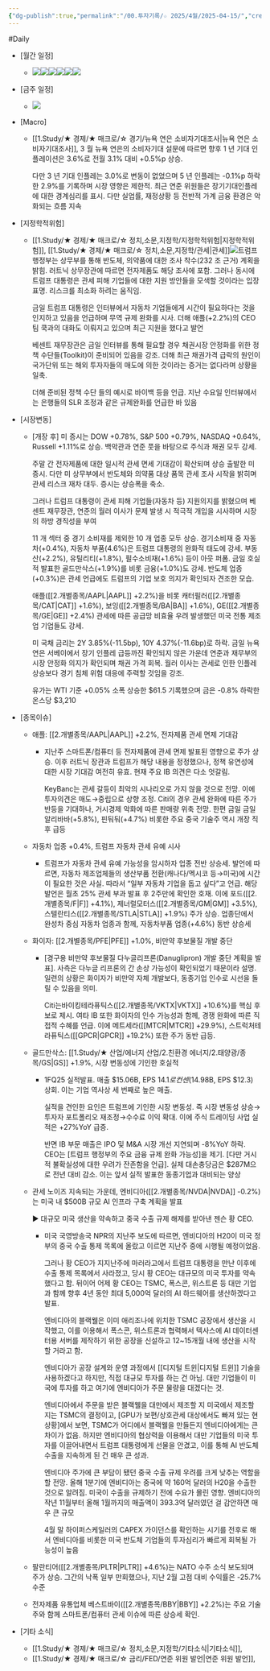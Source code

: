 ```yaml
---
{"dg-publish":true,"permalink":"/00.투자기록/☆ 2025/4월/2025-04-15/","created":"2025-04-14T11:02:56.598+09:00","updated":"2025-06-03T20:07:54.354+09:00"}
---
```


#Daily 



- [월간 일정]
	- ![](/img/user/attachments/Pasted%20image%2020250328104947.png)![](/img/user/attachments/Pasted%20image%2020250411150857.png)![](/img/user/attachments/Pasted%20image%2020250326131419.png)![](/img/user/attachments/Pasted%20image%2020250326131350.png)![](/img/user/attachments/Pasted%20image%2020250331141952.png)![](/img/user/attachments/Pasted%20image%2020250402141902.png)

- [금주 일정]
	- ![](/img/user/attachments/Pasted%20image%2020250411150817.png)
		





- [Macro]
	- [[1.Study/★ 경제/★ 매크로/☆ 경기/뉴욕 연은 소비자기대조사\|뉴욕 연은 소비자기대조사]], 3 월 뉴욕 연은의 소비자기대 설문에 따르면 향후 1 년 기대 인플레이션은 3.6%로 전월 3.1% 대비 +0.5%p 상승. 
	  
	  다만 3 년 기대 인플레는 3.0%로 변동이 없었으며 5 년 인플레는 -0.1%p 하락한 2.9%를 기록하며 시장 영향은 제한적. 최근 연준 위원들은 장기기대인플레에 대한 경계심리를 표시. 다만 실업률, 재정상황 등 전반적 가계 금융 환경은 악화되는 흐름 지속







- [지정학적위험]
	- [[1.Study/★ 경제/★ 매크로/☆ 정치,소문,지정학/지정학적위험\|지정학적위험]], [[1.Study/★ 경제/★ 매크로/☆ 정치,소문,지정학/관세\|관세]]![](/img/user/attachments/Pasted%20image%2020250411150930.png)트럼프 행정부는 상무부를 통해 반도체, 의약품에 대한 조사 착수(232 조 근거) 계획을 밝힘. 러트닉 상무장관에 따르면 전자제품도 해당 조사에 포함. 그러나 동시에 트럼프 대통령은 관세 피해 기업들에 대한 지원 방안들을 모색할 것이라는 입장 표명. 리스크를 최소화 하려는 움직임. 
	  
	  금일 트럼프 대통령은 인터뷰에서 자동차 기업들에게 시간이 필요하다는 것을 인지하고 있음을 언급하며 무역 규제 완화를 시사. 더해 애플(+2.2%)의 CEO 팀 쿡과의 대화도 이뤄지고 있으며 최근 지원을 했다고 발언
	  
	  베센트 재무장관은 금일 인터뷰를 통해 필요할 경우 채권시장 안정화를 위한 정책 수단들(Toolkit)이 준비되어 있음을 강조. 더해 최근 채권가격 급락의 원인이 국가단위 또는 해외 투자자들의 매도에 의한 것이라는 증거는 없다라며 상황을 일축. 
	  
	  더해 준비된 정책 수단 들의 예시로 바이백 등을 언급. 지난 수요일 인터뷰에서는 은행들의 SLR 조정과 같은 규제완화를 언급한 바 있음






- [시장변동]

	- [개장 후] 미 증시는 DOW +0.78%, S&P 500 +0.79%, NASDAQ +0.64%, Russell +1.11%로 상승. 백악관과 연준 풋을 바탕으로 주식과 채권 모두 강세. 
	  
	  주말 간 전자제품에 대한 일시적 관세 면세 기대감이 확산되며 상승 출발한 미 증시. 다만 미 상무부에서 반도체와 의약품 대상 품목 관세 조사 시작을 밝히며 관세 리스크 재차 대두. 증시는 상승폭을 축소. 
	  
	  그러나 트럼프 대통령이 관세 피해 기업들(자동차 등) 지원의지를 밝혔으며 베센트 재무장관, 연준의 월러 이사가 문제 발생 시 적극적 개입을 시사하며 시장의 하방 경직성을 부여
	  
	  11 개 섹터 중 경기 소비재를 제외한 10 개 업종 모두 상승. 경기소비재 중 자동차(+0.4%), 자동차 부품(4.6%)은 트럼프 대통령의 완화적 태도에 강세. 부동산(+2.2%), 유틸리티(+1.8%), 필수소비재(+1.6%) 등이 아웃 퍼폼. 금일 호실적 발표한 골드만삭스(+1.9%)를 비롯 금융(+1.0%)도 강세. 반도체 업종(+0.3%)은 관세 언급에도 트럼프의 기업 보호 의지가 확인되자 견조한 모습. 
	  
	  애플([[2.개별종목/AAPL\|AAPL]] +2.2%)을 비롯 캐터필러([[2.개별종목/CAT\|CAT]] +1.6%), 보잉([[2.개별종목/BA\|BA]] +1.6%), GE([[2.개별종목/GE\|GE]] +2.4%) 관세에 따른 공급망 비효율 우려 발생했던 미국 전통 제조업 기업들도 강세.
	  
	  미 국채 금리는 2Y 3.85%(-11.5bp), 10Y 4.37%(-11.6bp)로 하락. 금일 뉴욕 연은 서베이에서 장기 인플레 급등까진 확인되지 않은 가운데 연준과 재무부의 시장 안정화 의지가 확인되며 채권 가격 회복. 월러 이사는 관세로 인한 인플레 상승보다 경기 침체 위험 대응에 주력할 것임을 강조. 
	  
	  유가는 WTI 기준 +0.05% 소폭 상승한 $61.5 기록했으며 금은 -0.8% 하락한 온스당 $3,210






- [종목이슈]
	- 애플: [[2.개별종목/AAPL\|AAPL]] +2.2%, 전자제품 관세 면제 기대감
		- 지난주 스마트폰/컴퓨터 등 전자제품에 관세 면제 발표된 영향으로 주가 상승. 이후 러트닉 장관과 트럼프가 해당 내용을 정정했으나, 정책 유연성에 대한 시장 기대감 여전히 유효. 현재 주요 IB 의견은 다소 엇갈림. 
		  
		  KeyBanc는 관세 갈등이 최악의 시나리오로 가지 않을 것으로 전망. 이에 투자의견은 매도→중립으로 상향 조정. Citi의 경우 관세 완화에 따른 주가 반등을 기대하나, 거시경제 악화에 따른 판매량 위축 전망. 한편 금일 금일 알리바바(+5.8%), 핀둬둬(+4.7%) 비롯한 주요 중국 기술주 역시 개장 직후 급등
		  
	- 자동차 업종 +0.4%, 트럼프 자동차 관세 유예 시사
		- 트럼프가 자동차 관세 유예 가능성을 암시하자 업종 전반 상승세. 발언에 따르면, 자동차 제조업체들의 생산부품 전환(캐나다/멕시코 등→미국)에 시간이 필요한 것은 사실. 따라서 “일부 자동차 기업을 돕고 싶다”고 언급. 해당 발언은 월초 25% 관세 부과 발표 후 2주만에 확인한 호재. 이에 포드([[2.개별종목/F\|F]] +4.1%), 제너럴모터스([[2.개별종목/GM\|GM]] +3.5%), 스텔란티스([[2.개별종목/STLA\|STLA]] +1.9%) 주가 상승. 업종단에서 완성차 중심 자동차 업종과 함께, 자동차부품 업종(+4.6%) 동반 상승세
		  
	- 화이자: [[2.개별종목/PFE\|PFE]] +1.0%, 비만약 후보물질 개발 중단
		- [경구용 비만약 후보물질 다누글리프론(Danuglipron) 개발 중단 계획을 발표]. 사측은 다누글 리프론의 간 손상 가능성이 확인되었기 때문이라 설명. 일련의 상황은 화이자가 비만약 자체 개발보다, 동종기업 인수로 시선을 돌릴 수 있음을 의미. 
		  
		  Citi는바이킹테라퓨틱스([[2.개별종목/VKTX\|VKTX]] +10.6%)를 핵심 후보로 제시. 여타 IB 또한 화이자의 인수 가능성과 함께, 경쟁 완화에 따른 직접적 수혜를 언급. 이에 메트세라([[MTCR\|MTCR]] +29.9%), 스트럭처테라퓨틱스([[GPCR\|GPCR]] +19.2%) 또한 주가 동반 급등.
		  
	- 골드만삭스: [[1.Study/★ 산업/에너지 산업/2.친환경 에너지/2.태양광/종목/GS\|GS]] +1.9%, 시장 변동성에 기인한 호실적
		- 1FQ25 실적발표. 매출 $15.06B, EPS $14.1로 컨센($14.98B, EPS $12.3) 상회. 이는 기업 역사상 세 번째로 높은 매출. 
		  
		  실적을 견인한 요인은 트럼프에 기인한 시장 변동성. 즉 시장 변동성 상승→투자자 포트폴리오 재조정→수수료 이익 확대. 이에 주식 트레이딩 사업 실적은 +27%YoY 급증. 
		  
		  반면 IB 부문 매출은 IPO 및 M&A 시장 개선 지연되며 -8%YoY 하락. CEO는 [트럼프 행정부의 주요 금융 규제 완화 가능성]을 제기. [다만 거시적 불확실성에 대한 우려가 잔존함을 언급]. 실제 대손충당금은 $287M으로 전년 대비 감소. 이는 앞서 실적 발표한 동종기업과 대비되는 양상
		  
	- 관세 노이즈 지속되는 가운데, 엔비디아([[2.개별종목/NVDA\|NVDA]] -0.2%)는 미국 내 $500B 규모 AI 인프라 구축 계획을 발표
	  
	  ▶ 대규모 미국 생산을 약속하고 중국 수출 규제 해제를 받아낸 젠슨 황 CEO. 
		- 미국 국영방송국 NPR의 지난주 보도에 따르면, 엔비디아의 H20이 미국 정부의 중국 수출 통제 목록에 올랐고 이르면 지난주 중에 시행될 예정이었음. 
		  
		  그러나 황 CEO가 지지난주에 마러라고에서 트럼프 대통령을 만난 이후에 수출 통제 목록에서 사라졌고, 당시 황 CEO는 대규모의 미국 투자를 약속했다고 함. 뒤이어 어제 황 CEO는 TSMC, 폭스콘, 위스트론 등 대만 기업과 함께 향후 4년 동안 최대 5,000억 달러의 AI 하드웨어를 생산하겠다고 발표. 
		  
		  엔비디아의 블랙웰은 이미 애리조나에 위치한 TSMC 공장에서 생산을 시작했고, 이를 이용해서 폭스콘, 위스트론과 협력해서 텍사스에 AI 데이터센터용 서버를 제작하기 위한 공장을 신설하고 12~15개월 내에 생산을 시작할 거라고 함. 
		  
		  엔비디아가 공장 설계와 운영 과정에서 [[디지털 트윈\|디지털 트윈]] 기술을 사용하겠다고 하지만, 직접 대규모 투자를 하는 건 아님. 대만 기업들이 미국에 투자를 하고 여기에 엔비디아가 주문 물량을 대겠다는 것. 
		  
		  엔비디아에서 주문을 받은 블랙웰을 대만에서 제조할 지 미국에서 제조할 지는 TSMC의 결정이고, [GPU가 보편/상호관세 대상에서도 빠져 있는 현 상황]에서 보면, TSMC가 어디에서 블랙웰을 만들든지 엔비디아에게는 큰 차이가 없음. 하지만 엔비디아의 협상력을 이용해서 대만 기업들의 미국 투자를 이끌어내면서 트럼프 대통령에게 선물을 안겼고, 이를 통해 AI 반도체 수출을 지속하게 된 건 매우 큰 성과. 
		  
		  엔비디아 주가에 큰 부담이 됐던 중국 수출 규제 우려를 크게 낮추는 역할을 할 전망. 올해 1분기에 엔비디아는 중국에 약 160억 달러의 H20을 수출한것으로 알려짐. 미국이 수출을 규제하기 전에 수요가 몰린 영향. 엔비디아의 작년 11월부터 올해 1월까지의 매출액이 393.3억 달러였던 걸 감안하면 매우 큰 규모
		  
		  4월 말 하이퍼스케일러의 CAPEX 가이던스를 확인하는 시기를 전후로 해서 엔비디아를 비롯한 미국 반도체 기업들의 투자심리가 빠르게 회복될 가능성이 높음
	  
	- 팔란티어([[2.개별종목/PLTR\|PLTR]] +4.6%)는 NATO 수주 소식 보도되며 주가 상승. 그간의 낙폭 일부 만회했으나, 지난 2월 고점 대비 수익률은 -25.7% 수준
	  
	- 전자제품 유통업체 베스트바이([[2.개별종목/BBY\|BBY]] +2.2%)는 주요 기술주와 함께 스마트폰/컴퓨터 관세 이슈에 따른 상승세 확인.






- [기타 소식]
	- [[1.Study/★ 경제/★ 매크로/☆ 정치,소문,지정학/기타소식\|기타소식]],
	- [[1.Study/★ 경제/★ 매크로/☆ 금리/FED/연준 위원 발언\|연준 위원 발언]],

